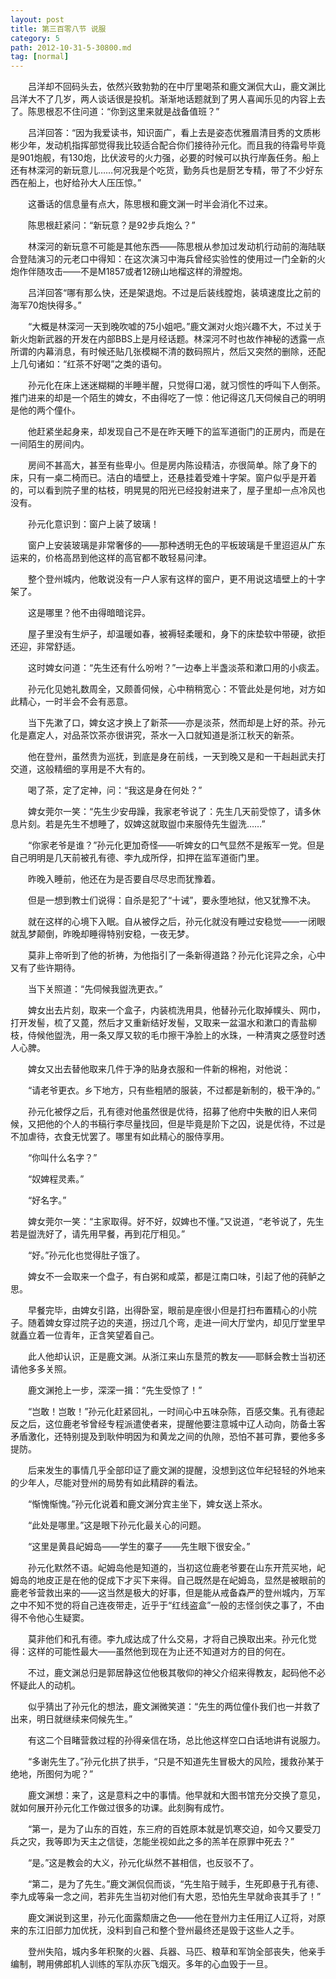 ```yaml
---
layout: post
title: 第三百零八节 说服
category: 5
path: 2012-10-31-5-30800.md
tag: [normal]
---
```


　　吕洋却不回码头去，依然兴致勃勃的在中厅里喝茶和鹿文渊侃大山，鹿文渊比吕洋大不了几岁，两人谈话很是投机。渐渐地话题就到了男人喜闻乐见的内容上去了。陈思根忍不住问道：“你到这里来就是战备值班？”

　　吕洋回答：“因为我爱读书，知识面广，看上去是姿态优雅眉清目秀的文质彬彬少年，发动机指挥部觉得我比较适合配合你们接待孙元化。而且我的待霜号毕竟是901炮舰，有130炮，比伏波号的火力强，必要的时候可以执行岸轰任务。船上还有林深河的新玩意儿……何况我是个吃货，勤务兵也是厨艺专精，带了不少好东西在船上，也好给孙大人压压惊。”

　　这番话的信息量有点大，陈思根和鹿文渊一时半会消化不过来。

　　陈思根赶紧问：“新玩意？是92步兵炮么？”

　　林深河的新玩意不可能是其他东西——陈思根从参加过发动机行动前的海陆联合登陆演习的元老口中得知：在这次演习中海兵曾经实验性的使用过一门全新的火炮作伴随攻击——不是M1857或者12磅山地榴这样的滑膛炮。

　　吕洋回答“哪有那么快，还是架退炮。不过是后装线膛炮，装填速度比之前的海军70炮快得多。”

　　“大概是林深河一天到晚吹嘘的75小姐吧。”鹿文渊对火炮兴趣不大，不过关于新火炮新武器的开发在内部BBS上是月经话题。林深河不时也故作神秘的透露一点所谓的内幕消息，有时候还贴几张模糊不清的数码照片，然后又突然的删除，还配上几句诸如：“红茶不好喝”之类的语句。

　　孙元化在床上迷迷糊糊的半睡半醒，只觉得口渴，就习惯性的呼叫下人倒茶。推门进来的却是一个陌生的婢女，不由得吃了一惊：他记得这几天伺候自己的明明是他的两个僮仆。

　　他赶紧坐起身来，却发现自己不是在昨天睡下的监军道衙门的正房内，而是在一间陌生的房间内。

　　房间不甚高大，甚至有些卑小。但是房内陈设精洁，亦很简单。除了身下的床，只有一桌二椅而已。洁白的墙壁上，还悬挂着受难十字架。窗户似乎是开着的，可以看到院子里的枯枝，明晃晃的阳光已经投射进来了，屋子里却一点冷风也没有。

　　孙元化意识到：窗户上装了玻璃！

　　窗户上安装玻璃是非常奢侈的——那种透明无色的平板玻璃是千里迢迢从广东运来的，价格高昂到他这样的高官都不敢轻易问津。

　　整个登州城内，他敢说没有一户人家有这样的窗户，更不用说这墙壁上的十字架了。

　　这是哪里？他不由得暗暗诧异。

　　屋子里没有生炉子，却温暖如春，被褥轻柔暖和，身下的床垫软中带硬，欲拒还迎，非常舒适。

　　这时婢女问道：“先生还有什么吩咐？”一边奉上半盏淡茶和漱口用的小痰盂。

　　孙元化见她礼数周全，又颇善伺候，心中稍稍宽心：不管此处是何地，对方如此精心，一时半会不会有恶意。

　　当下先漱了口，婢女这才换上了新茶——亦是淡茶，然而却是上好的茶。孙元化是嘉定人，对品茶饮茶亦很讲究，茶水一入口就知道是浙江秋天的新茶。

　　他在登州，虽然贵为巡抚，到底是身在前线，一天到晚又是和一干赳赳武夫打交道，这般精细的享用是不大有的。

　　喝了茶，定了定神，问：“我这是身在何处？”

　　婢女莞尔一笑：“先生少安毋躁，我家老爷说了：先生几天前受惊了，请多休息片刻。若是先生不想睡了，奴婢这就取盥巾来服侍先生盥洗……”

　　“你家老爷是谁？”孙元化更加奇怪——听婢女的口气显然不是叛军一党。但是自己明明是几天前被孔有德、李九成所俘，扣押在监军道衙门里。

　　昨晚入睡前，他还在为是否要自尽尽忠而犹豫着。

　　但是一想到教士们说得：自杀是犯了“十诫”，要永堕地狱，他又犹豫不决。

　　就在这样的心境下入眠。自从被俘之后，孙元化就没有睡过安稳觉——一闭眼就乱梦颠倒，昨晚却睡得特别安稳，一夜无梦。

　　莫非上帝听到了他的祈祷，为他指引了一条新得道路？孙元化诧异之余，心中又有了些许期待。

　　当下关照道：“先伺候我盥洗更衣。”

　　婢女出去片刻，取来一个盒子，内装梳洗用具，他替孙元化取掉幞头、网巾，打开发髻，梳了又蓖，然后才又重新结好发髻，又取来一盆温水和漱口的青盐柳枝，侍候他盥洗，用一条又厚又软的毛巾擦干净脸上的水珠，一种清爽之感登时透人心脾。

　　婢女又出去替他取来几件于净的贴身衣服和一件新的棉袍，对他说：

　　“请老爷更衣。乡下地方，只有些粗陋的服装，不过都是新制的，极干净的。”

　　孙元化被俘之后，孔有德对他虽然很是优待，招募了他府中失散的旧人来伺候，又把他的个人的书稿行李尽量找回，但是毕竟是阶下之囚，说是优待，不过是不加虐待，衣食无忧罢了。哪里有如此精心的服侍享用。

　　“你叫什么名字？”

　　“奴婢程灵素。”

　　“好名字。”

　　婢女莞尔一笑：“主家取得。好不好，奴婢也不懂。”又说道，“老爷说了，先生若是盥洗好了，请先用早餐，再到花厅相见。”

　　“好。”孙元化也觉得肚子饿了。

　　婢女不一会取来一个盘子，有白粥和咸菜，都是江南口味，引起了他的莼鲈之思。

　　早餐完毕，由婢女引路，出得卧室，眼前是座很小但是打扫布置精心的小院子。随着婢女穿过院子边的夹道，拐过几个弯，走进一间大厅堂内，却见厅堂里早就矗立着一位青年，正含笑望着自己。

　　此人他却认识，正是鹿文渊。从浙江来山东垦荒的教友——耶稣会教士当初还请他多多关照。

　　鹿文渊抢上一步，深深一揖：“先生受惊了！”

　　“岂敢！岂敢！”孙元化赶紧回礼，一时间心中五味杂陈，百感交集。孔有德起反之后，这位鹿老爷曾经专程派遣使者来，提醒他要注意城中辽人动向，防备土客矛盾激化，还特别提及到耿仲明因为和黄龙之间的仇隙，恐怕不甚可靠，要他多多提防。

　　后来发生的事情几乎全部印证了鹿文渊的提醒，没想到这位年纪轻轻的外地来的少年人，尽能对登州的局势有如此精辟的看法。

　　“惭愧惭愧。”孙元化说着和鹿文渊分宾主坐下，婢女送上茶水。

　　“此处是哪里。”这是眼下孙元化最关心的问题。

　　“这里是黄县屺姆岛——学生的寨子——先生眼下很安全。”

　　孙元化默然不语。屺姆岛他是知道的，当初这位鹿老爷要在山东开荒买地，屺姆岛的地皮正是在他的促成下才买下来得。自己既然是在屺姆岛，显然是被眼前的鹿老爷营救出来的——这当然是极大的好事，但是能从戒备森严的登州城内，万军之中不知不觉的将自己连夜带走，近乎于“红线盗盒”一般的志怪剑侠之事了，不由得不令他心生疑窦。

　　莫非他们和孔有德。李九成达成了什么交易，才将自己换取出来。孙元化觉得：这样的可能性最大——虽然他到现在为止还不知道对方的目的何在。

　　不过，鹿文渊总归是郭居静这位他极其敬仰的神父介绍来得教友，起码他不必怀疑此人的动机。

　　似乎猜出了孙元化的想法，鹿文渊微笑道：“先生的两位僮仆我们也一并救了出来，明日就继续来伺候先生。”

　　有这二个目睹营救过程的孙得亲信在场，总比他这样空口白话地讲有说服力。

　　“多谢先生了。”孙元化拱了拱手，“只是不知道先生冒极大的风险，援救孙某于绝地，所图何为呢？”

　　鹿文渊想：来了，这是意料之中的事情。他早就和大图书馆充分交换了意见，就如何展开孙元化工作做过很多的功课。此刻胸有成竹。

　　“第一，是为了山东的百姓，东三府的百姓原本就是饥寒交迫，如今又要受刀兵之灾，我等即为天主之信徒，怎能坐视如此之多的羔羊在原罪中死去？”

　　“是。”这是教会的大义，孙元化纵然不甚相信，也反驳不了。

　　“第二，是为了先生。”鹿文渊侃侃而谈，“先生陷于贼手，生死即悬于孔有德、李九成等枭一念之间，若非先生当初对他们有大恩，恐怕先生早就命丧其手了！”

　　鹿文渊说到这里，孙元化面露颓唐之色——他在登州力主任用辽人辽将，对原来的东江旧部力加优抚，没料到自己和整个登州最终还是毁于这些人之手。

　　登州失陷，城内多年积聚的火器、兵器、马匹、粮草和军饷全部丧失，他亲手编制，聘用佛郎机人训练的军队亦灰飞烟灭。多年的心血毁于一旦。
